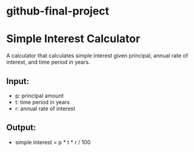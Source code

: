 # github-final-project
# Simple Interest Calculator

A calculator that calculates simple interest given principal, annual rate of interest, and time period in years.

## Input:
- p: principal amount
- t: time period in years
- r: annual rate of interest

## Output:
- simple interest = p * t * r / 100
